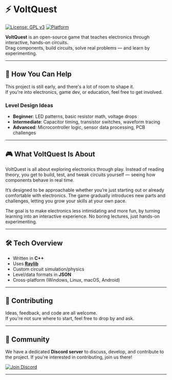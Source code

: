 # ⚡ VoltQuest

[![License: GPL v3](https://img.shields.io/badge/License-GPLv3-blue.svg)](https://www.gnu.org/licenses/gpl-3.0)
[![Platform](https://img.shields.io/badge/platform-Windows%20%7C%20Linux%20%7C%20macOS%20%7C%20Android-lightgrey.svg)](https://github.com/shadow/voltquest)

**VoltQuest** is an open-source game that teaches electronics through interactive, hands-on circuits.  
Drag components, build circuits, solve real problems — and learn by experimenting.

---

## 🎯 How You Can Help

This project is still early, and there's a lot of room to shape it.  
If you're into electronics, game dev, or education, feel free to get involved.

### Level Design Ideas

- **Beginner**: LED patterns, basic resistor math, voltage drops  
- **Intermediate**: Capacitor timing, transistor switches, waveform tracing  
- **Advanced**: Microcontroller logic, sensor data processing, PCB challenges  

---

## 🎮 What VoltQuest Is About

VoltQuest is all about exploring electronics through play. Instead of reading theory, you get to build, test, and tweak circuits yourself — seeing how components behave in real time.

It’s designed to be approachable whether you’re just starting out or already comfortable with electronics. The game gradually introduces new parts and challenges, letting you grow your skills at your own pace.

The goal is to make electronics less intimidating and more fun, by turning learning into an interactive experience. No boring lectures, just hands-on experimenting.                                 

---

## 🛠️ Tech Overview

- Written in **C++**
- Uses [**Raylib**](https://github.com/raysan5/raylib) 
- Custom circuit simulation/physics
- Level/data formats in **JSON**
- Cross-platform (Windows, Linux, macOS, Android)

---

## 🤝 Contributing

Ideas, feedback, and code are all welcome.  
If you're not sure where to start, feel free to drop by and ask.

---

## 💬 Community

We have a dedicated **Discord server** to discuss, develop, and contribute to the project.
If you're interested in contributing, join us there!

[![Join Discord](https://img.shields.io/badge/chat-on%20Discord-7289DA?logo=discord\&style=for-the-badge)](https://discord.gg/HVP4kvDVh4)

---
